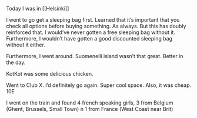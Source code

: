 Today I was in [[Helsinki]]

I went to go get a sleeping bag first. Learned that it’s important that you check all options before buying something. As always. But this has doubly reinforced that. I would’ve never gotten a free sleeping bag without it. Furthermore, I wouldn’t have gotten a good discounted sleeping bag without it either.

Furthermore, I went around. Suomenelli island wasn’t that great. Better in the day.

KotKot was some delicious chicken.

Went to Club X. I’d definitely go again. Super cool space. Also, it was cheap. 10E

I went on the train and found 4 french speaking girls, 3 from Belgium (Ghent, Brussels, Small Town) n 1 from France (West Coast near Brit)